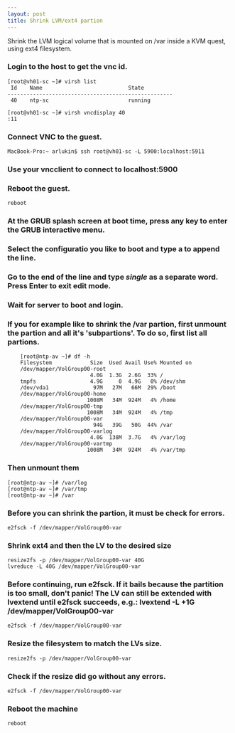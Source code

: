 ```yaml
---
layout: post
title: Shrink LVM/ext4 partion
---
```


Shrink the LVM logical volume that is mounted on /var inside a KVM quest, using ext4 filesystem.

### Login to the host to get the vnc id.

    [root@vh01-sc ~]# virsh list
     Id    Name                           State
    ----------------------------------------------------
     40    ntp-sc                         running

    [root@vh01-sc ~]# virsh vncdisplay 40
    :11


### Connect VNC to the guest.

    MacBook-Pro:~ arlukin$ ssh root@vh01-sc -L 5900:localhost:5911

### Use your vncclient to connect to localhost:5900

### Reboot the guest.

    reboot

### At the GRUB splash screen at boot time, press any key to enter the GRUB interactive menu.

### Select the configuratio you like to boot and type a to append the line.

### Go to the end of the line and type *single* as a separate word. Press Enter to exit edit mode.

### Wait for server to boot and login.

### If you for example like to shrink the /var partion, first unmount the partion and all it's 'subpartions'. To do so, first list all partions.

        [root@ntp-av ~]# df -h
        Filesystem            Size  Used Avail Use% Mounted on
        /dev/mapper/VolGroup00-root
                              4.0G  1.3G  2.6G  33% /
        tmpfs                 4.9G     0  4.9G   0% /dev/shm
        /dev/vda1              97M   27M   66M  29% /boot
        /dev/mapper/VolGroup00-home
                             1008M   34M  924M   4% /home
        /dev/mapper/VolGroup00-tmp
                             1008M   34M  924M   4% /tmp
        /dev/mapper/VolGroup00-var
                               94G   39G   50G  44% /var
        /dev/mapper/VolGroup00-varlog
                              4.0G  138M  3.7G   4% /var/log
        /dev/mapper/VolGroup00-vartmp
                             1008M   34M  924M   4% /var/tmp

### Then unmount them

    [root@ntp-av ~]# /var/log
    [root@ntp-av ~]# /var/tmp
    [root@ntp-av ~]# /var


### Before you can shrink the partion, it must be check for errors.

    e2fsck -f /dev/mapper/VolGroup00-var

### Shrink ext4 and then the LV to the desired size

    resize2fs -p /dev/mapper/VolGroup00-var 40G
    lvreduce -L 40G /dev/mapper/VolGroup00-var

### Before continuing, run e2fsck. If it bails because the partition is too small, don't panic! The LV can still be extended with lvextend until e2fsck succeeds, e.g.: lvextend -L +1G /dev/mapper/VolGroup00-var

    e2fsck -f /dev/mapper/VolGroup00-var

### Resize the filesystem to match the LVs size.

    resize2fs -p /dev/mapper/VolGroup00-var

### Check if the resize did go without any errors.

    e2fsck -f /dev/mapper/VolGroup00-var

### Reboot the machine

    reboot
